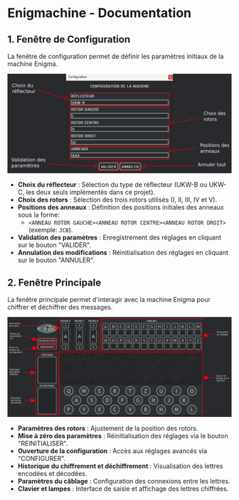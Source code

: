 # Enigmachine - Documentation

## 1. Fenêtre de Configuration
La fenêtre de configuration permet de définir les paramètres initiaux de la machine Enigma.

![Fenêtre de Configuration](config_window.png)

- **Choix du réflecteur** : Sélection du type de réflecteur (UKW-B ou UKW-C, les deux seuls implémentés dans ce projet).
- **Choix des rotors** : Sélection des trois rotors utilisés (I, II, III, IV et V).
- **Positions des anneaux** : Définition des positions initiales des anneaux sous la forme:
   - `<ANNEAU ROTOR GAUCHE><ANNEAU ROTOR CENTRE><ANNEAU ROTOR DROIT>` (exemple: `JCB`).
- **Validation des paramètres** : Enregistrement des réglages en cliquant sur le bouton "VALIDER".
- **Annulation des modifications** : Réinitialisation des réglages en cliquant sur le bouton "ANNULER".

## 2. Fenêtre Principale
La fenêtre principale permet d'interagir avec la machine Enigma pour chiffrer et déchiffrer des messages.

![Fenêtre Principale](main_window.png)

- **Paramètres des rotors** : Ajustement de la position des rotors.
- **Mise à zéro des paramètres** : Réinitialisation des réglages via le bouton "REINITIALISER".
- **Ouverture de la configuration** : Accès aux réglages avancés via "CONFIGURER".
- **Historique du chiffrement et déchiffrement** : Visualisation des lettres encodées et décodées.
- **Paramètres du câblage** : Configuration des connexions entre les lettres.
- **Clavier et lampes** : Interface de saisie et affichage des lettres chiffrées.

